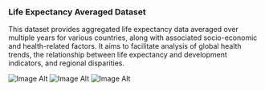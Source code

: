 ### Life Expectancy Averaged Dataset
This dataset provides aggregated life expectancy data averaged over multiple years for various countries, along with associated socio-economic and health-related factors. It aims to facilitate analysis of global health trends, the relationship between life expectancy and development indicators, and regional disparities.

![Image Alt]([image_url](https://github.com/akuyaesekon/expectancy-data/blob/main/output.png))
![Image Alt]([image_url](https://github.com/akuyaesekon/expectancy-data/blob/main/scatter.png))
![Image Alt]([image_url](https://github.com/akuyaesekon/expectancy-data/blob/main/Screenshot%202024-12-22%20113553.png))

